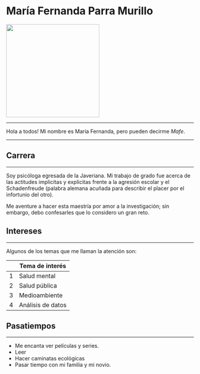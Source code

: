 # María Fernanda Parra Murillo

<img src="https://i1.wp.com/cerebrosocial.com/wp-content/uploads/2018/02/photo_2018-02-25_20-42-56.jpg?resize=640%2C640&ssl=1" width="250" height="250" />
<hr/>

Hola a todos!
Mi nombre es María Fernanda, pero pueden decirme *Mafe*.
____________________________________________________________________________
## Carrera
_____________________________________________________________________________
Soy psicóloga egresada de la Javeriana. Mi trabajo de grado fue acerca de las actitudes implicitas y explicitas frente a la agresión escolar y el Schadenfreude (palabra alemana acuñada para describir el placer por el infortunio del otro).

Me aventure a hacer esta maestría por amor a la investigación; sin embargo, debo confesarles que lo considero un gran reto. 

## Intereses
___________________________________________________________________________
Algunos de los temas que me llaman la atención son:

| | Tema de interés |
| ------ | ------ |
| 1 | Salud mental  |
| 2 | Salud pública |
| 3 | Medioambiente |
| 4 | Análisis de datos |

## Pasatiempos
______________________________________________________________________________
  - Me encanta ver películas y series.
  - Leer
  - Hacer caminatas ecológicas 
  - Pasar tiempo con mi familia y mi novio.

